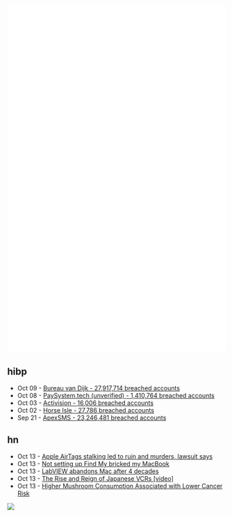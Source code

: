 ![Metrics](https://raw.githubusercontent.com/phixion/phixion/master/metrics.svg)

## hibp

<!--
for https://github.com/phixion/phixion/blob/main/.github/workflows/feeds.yml
-->
<!--START_SECTION:haveibeenpwnd-->
- Oct 09 - [Bureau van Dijk - 27,917,714 breached accounts](https://haveibeenpwned.com/PwnedWebsites#BVD)
- Oct 08 - [PaySystem.tech (unverified) - 1,410,764 breached accounts](https://haveibeenpwned.com/PwnedWebsites#PaySystemTech)
- Oct 03 - [Activision - 16,006 breached accounts](https://haveibeenpwned.com/PwnedWebsites#Activision)
- Oct 02 - [Horse Isle - 27,786 breached accounts](https://haveibeenpwned.com/PwnedWebsites#HorseIsle)
- Sep 21 - [ApexSMS - 23,246,481 breached accounts](https://haveibeenpwned.com/PwnedWebsites#ApexSMS)
<!--END_SECTION:haveibeenpwnd-->

## hn

<!--
for https://github.com/phixion/phixion/blob/main/.github/workflows/feeds.yml
-->
<!--START_SECTION:hn-->
- Oct 13 - [Apple AirTags stalking led to ruin and murders, lawsuit says](https://arstechnica.com/tech-policy/2023/10/apple-airtags-triggered-explosion-of-stalking-reports-nationwide-lawsuit-says/)
- Oct 13 - [Not setting up Find My bricked my MacBook](https://www.tokyodev.com/articles/not-setting-up-find-my-bricked-my-macbook)
- Oct 13 - [LabVIEW abandons Mac after 4 decades](https://appleinsider.com/articles/23/10/11/labview-programming-app-abandons-the-mac-after-four-decades)
- Oct 13 - [The Rise and Reign of Japanese VCRs [video]](https://www.youtube.com/watch?v=5CMv5V-wxT8)
- Oct 13 - [Higher Mushroom Consumption Associated with Lower Cancer Risk](https://www.sciencedirect.com/science/article/pii/S2161831322004641)
<!--END_SECTION:hn-->

<!--
for https://yhype.me
-->
![](https://hit.yhype.me/github/profile?user_id=13013670)
